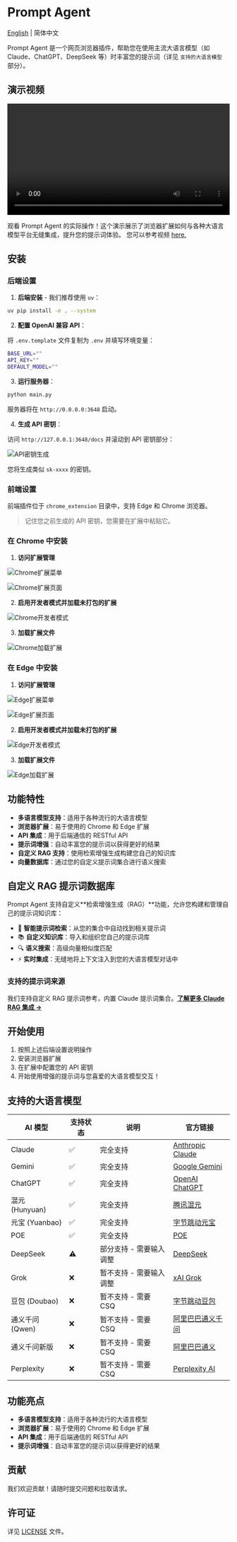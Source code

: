 # Prompt Agent

[English](README.md) | 简体中文

Prompt Agent 是一个网页浏览器插件，帮助您在使用主流大语言模型（如 Claude、ChatGPT、DeepSeek 等）时丰富您的提示词（详见 `支持的大语言模型` 部分）。

## 演示视频

<video width="100%" controls>
  <source src="assets/Prompt-Agent-Demo.mp4" type="video/mp4">
  您的浏览器不支持视频标签。
</video>

观看 Prompt Agent 的实际操作！这个演示展示了浏览器扩展如何与各种大语言模型平台无缝集成，提升您的提示词体验。 您可以参考视频 [here.](assets/Prompt-Agent-Demo.mp4)

## 安装

### 后端设置

1. **后端安装** - 我们推荐使用 `uv`：

```bash
uv pip install -e . --system
```

2. **配置 OpenAI 兼容 API**：

将 `.env.template` 文件复制为 `.env` 并填写环境变量：

```bash
BASE_URL=""
API_KEY=""
DEFAULT_MODEL=""  
```

3. **运行服务器**：

```bash
python main.py
```

服务器将在 `http://0.0.0.0:3648` 启动。

4. **生成 API 密钥**：

访问 `http://127.0.0.1:3648/docs` 并滚动到 API 密钥部分：

![API密钥生成](assets/api-key-generation.png)

您将生成类似 `sk-xxxx` 的密钥。

### 前端设置

前端插件位于 `chrome_extension` 目录中，支持 Edge 和 Chrome 浏览器。

> 记住您之前生成的 API 密钥，您需要在扩展中粘贴它。

### 在 Chrome 中安装

1. **访问扩展管理**

![Chrome扩展菜单](assets/chrome-extensions-menu.png)

![Chrome扩展页面](assets/chrome-extensions-page.png)

2. **启用开发者模式并加载未打包的扩展**

![Chrome开发者模式](assets/chrome-developer-mode.png)

3. **加载扩展文件**

![Chrome加载扩展](assets/chrome-load-extension.png)

### 在 Edge 中安装

1. **访问扩展管理**

![Edge扩展菜单](assets/edge-extensions-menu.png)

![Edge扩展页面](assets/edge-extensions-page.png)

2. **启用开发者模式并加载未打包的扩展**

![Edge开发者模式](assets/edge-developer-mode.png)

3. **加载扩展文件**

![Edge加载扩展](assets/edge-load-extension.png)

## 功能特性

- **多语言模型支持**：适用于各种流行的大语言模型
- **浏览器扩展**：易于使用的 Chrome 和 Edge 扩展
- **API 集成**：用于后端通信的 RESTful API
- **提示词增强**：自动丰富您的提示词以获得更好的结果
- **自定义 RAG 支持**：使用检索增强生成构建您自己的知识库
- **向量数据库**：通过您的自定义提示词集合进行语义搜索

## 自定义 RAG 提示词数据库

Prompt Agent 支持自定义**检索增强生成（RAG）**功能，允许您构建和管理自己的提示词知识库：

- 🧠 **智能提示词检索**：从您的集合中自动找到相关提示词
- 📚 **自定义知识库**：导入和组织您自己的提示词库
- 🔍 **语义搜索**：高级向量相似度匹配
- ⚡ **实时集成**：无缝地将上下文注入到您的大语言模型对话中

### 支持的提示词来源

我们支持自定义 RAG 提示词参考，内置 Claude 提示词集合。**[了解更多 Claude RAG 集成 →](prompts_crawler/claude_lib/README.md)**

## 开始使用

1. 按照上述后端设置说明操作
2. 安装浏览器扩展
3. 在扩展中配置您的 API 密钥
4. 开始使用增强的提示词与您喜爱的大语言模型交互！

## 支持的大语言模型

| **AI 模型**         | **支持状态** | **说明**                    | **官方链接**                                        |
| ------------------- | ------------ | --------------------------- | --------------------------------------------------- |
| Claude              | ✅           | 完全支持                    | [Anthropic Claude](https://claude.ai/)             |
| Gemini              | ✅           | 完全支持                    | [Google Gemini](https://gemini.google.com/)        |
| ChatGPT             | ✅           | 完全支持                    | [OpenAI ChatGPT](https://chat.openai.com/)         |
| 混元 (Hunyuan)      | ✅           | 完全支持                    | [腾讯混元](https://hunyuan.tencent.com/)           |
| 元宝 (Yuanbao)      | ✅           | 完全支持                    | [字节跳动元宝](https://www.doubao.com/chat/yuanbao)|
| POE                 | ✅           | 完全支持                    | [POE](https://poe.com/)                            |
| DeepSeek            | ⚠️           | 部分支持 - 需要输入调整     | [DeepSeek](https://www.deepseek.com/)              |
| Grok                | ❌           | 暂不支持 - 需要输入调整     | [xAI Grok](https://grok.x.ai/)                     |
| 豆包 (Doubao)       | ❌           | 暂不支持 - 需要 CSQ         | [字节跳动豆包](https://www.doubao.com/)            |
| 通义千问 (Qwen)     | ❌           | 暂不支持 - 需要 CSQ         | [阿里巴巴通义千问](https://qwenlm.github.io/)      |
| 通义千问新版        | ❌           | 暂不支持 - 需要 CSQ         | [阿里巴巴通义](https://tongyi.aliyun.com/)         |
| Perplexity          | ❌           | 暂不支持 - 需要 CSQ         | [Perplexity AI](https://www.perplexity.ai/)        |

## 功能亮点

- **多语言模型支持**：适用于各种流行的大语言模型
- **浏览器扩展**：易于使用的 Chrome 和 Edge 扩展
- **API 集成**：用于后端通信的 RESTful API
- **提示词增强**：自动丰富您的提示词以获得更好的结果

## 贡献

我们欢迎贡献！请随时提交问题和拉取请求。

## 许可证

详见 [LICENSE](LICENSE) 文件。 